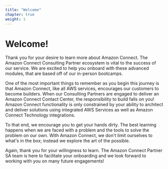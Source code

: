 ```yaml
---
title: "Welcome"
chapter: true
weight: 1
---
```


# Welcome!

Thank you for your desire to learn more about Amazon Connect. The Amazon Connect Consulting Partner ecosystem is vital to the success of our service. We are excited to help you onboard with these advanced modules, that are based off of our in-person bootcamps.

One of the most important things to remember as you begin this journey is that Amazon Connect, like all AWS services, encourages our customers to become builders. When our Consulting Partners are engaged to deliver an Amazon Connect Contact Center, the responsibility to build falls on you! Amazon Connect functionality is only constrained by your ability to architect and deliver solutions using integrated AWS Services as well as Amazon Connect Technology integrations.

To that end, we encourage you to get your hands dirty. The best learning happens when we are faced with a problem and the tools to solve the problem on our own. With Amazon Connect, we don't limit ourselves to what's in the box; instead we explore the art of the possible.

Again, thank you for your willingness to learn. The Amazon Connect Partner SA team is here to facilitate your onboarding and we look forward to working with you on many future engagements!

